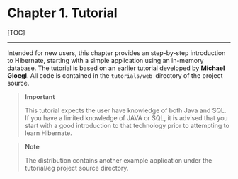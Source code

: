 # Chapter 1. Tutorial

[TOC]

---

Intended for new users, this chapter provides an step-by-step introduction to Hibernate, starting with a simple application using an in-memory database. The tutorial is based on an earlier tutorial developed by **Michael Gloegl**. All code is contained in the `tutorials/web `directory of the project source.

> **Important**
>
> This tutorial expects the user have knowledge of both Java and SQL. If you have a limited knowledge of JAVA or SQL, it is advised that you start with a good introduction to that technology prior to attempting to learn Hibernate.

> **Note**
>
> The distribution contains another example application under the tutorial/eg project source directory.